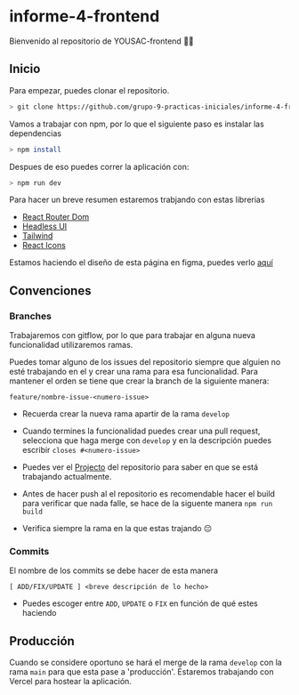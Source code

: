 # informe-4-frontend

Bienvenido al repositorio de YOUSAC-frontend 🐱‍🏍

## Inicio

Para empezar, puedes clonar el repositorio.

```bash
> git clone https://github.com/grupo-9-practicas-iniciales/informe-4-frontend.git
```


Vamos a trabajar con npm, por lo que el siguiente paso es instalar las dependencias

```bash
> npm install
```

Despues de eso puedes correr la aplicación con:

```bash
> npm run dev
```

Para hacer un breve resumen estaremos trabjando con estas librerias

- [React Router Dom](https://reactrouter.com/en/main)
- [Headless UI](https://headlessui.com/)
- [Tailwind](https://tailwindcss.com/)
- [React Icons](https://react-icons.github.io/react-icons/)

Estamos haciendo el diseño de esta página en figma, puedes verlo [aquí](https://www.figma.com/file/JcvdtGmKldAlglczctJRad/YOUSAC-APP?node-id=0%3A1)

## Convenciones

### Branches

Trabajaremos con gitflow, por lo que para trabajar en alguna nueva funcionalidad utilizaremos ramas.

Puedes tomar alguno de los issues del repositorio siempre que alguien no esté trabajando en el y crear una rama para esa funcionalidad. Para mantener el orden se tiene que crear la branch de la siguiente manera:

```
feature/nombre-issue-<numero-issue>
```

* Recuerda crear la nueva rama apartir de la rama `develop` 

* Cuando termines la funcionalidad puedes crear una pull request, selecciona que haga merge con `develop` y en la descripción puedes escribir `closes #<numero-issue>` 

* Puedes ver el [Projecto](https://github.com/grupo-9-practicas-iniciales/informe-4-frontend/projects) del repositorio para saber en que se está trabajando actualmente.

* Antes de hacer push al el repositorio es recomendable hacer el build para verificar que nada falle, se hace de la siguente manera `npm run build`

* Verifica siempre la rama en la que estas trajando 😔


### Commits

El nombre de los commits se debe hacer de esta manera

```
[ ADD/FIX/UPDATE ] <breve descripción de lo hecho>
```

* Puedes escoger entre `ADD`, `UPDATE` o `FIX` en función de qué estes haciendo


## Producción

Cuando se considere oportuno se hará el merge de la rama `develop` con la rama `main` para que esta pase a 'producción'. Estaremos trabajando con Vercel para hostear la aplicación.

